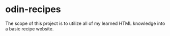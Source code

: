 # odin-recipes
The scope of this project is to utilize all of my learned HTML knowledge into a basic recipe website.